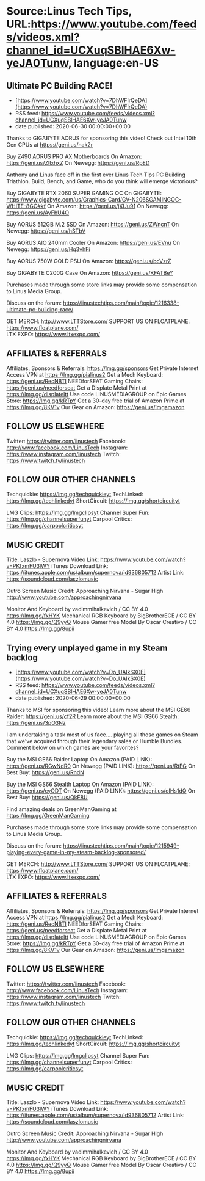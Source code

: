 # Source:Linus Tech Tips, URL:https://www.youtube.com/feeds/videos.xml?channel_id=UCXuqSBlHAE6Xw-yeJA0Tunw, language:en-US

## Ultimate PC Building RACE!
 - [https://www.youtube.com/watch?v=7DhWFIrQeDA](https://www.youtube.com/watch?v=7DhWFIrQeDA)
 - RSS feed: https://www.youtube.com/feeds/videos.xml?channel_id=UCXuqSBlHAE6Xw-yeJA0Tunw
 - date published: 2020-06-30 00:00:00+00:00

Thanks to GIGABYTE AORUS for sponsoring this video! Check out Intel 10th Gen CPUs at https://geni.us/nak2r

Buy Z490 AORUS PRO AX Motherboards
On Amazon: https://geni.us/ZlIxhxZ
On Newegg: https://geni.us/RpED

Anthony and Linus face off in the first ever Linus Tech Tips PC Building Triathlon. Build, Bench, and Game, who do you think will emerge victorious?

Buy GIGABYTE RTX 2060 SUPER GAMING OC
On GIGABYTE: https://www.gigabyte.com/us/Graphics-Card/GV-N206SGAMINGOC-WHITE-8GC#kf
On Amazon: https://geni.us/jXUu91
On Newegg: https://geni.us/AyFbU4O

Buy AORUS 512GB M.2 SSD
On Amazon: https://geni.us/ZWncnT
On Newegg: https://geni.us/hSTbV

Buy AORUS AIO 240mm Cooler
On Amazon: https://geni.us/EVnu
On Newegg: https://geni.us/Hq3vhFi

Buy AORUS 750W GOLD PSU
On Amazon: https://geni.us/bcVzrZ

Buy GIGABYTE C200G Case
On Amazon: https://geni.us/KFATBeY

Purchases made through some store links may provide some compensation to Linus Media Group.

Discuss on the forum: https://linustechtips.com/main/topic/1216338-ultimate-pc-building-race/

GET MERCH: http://www.LTTStore.com/
SUPPORT US ON FLOATPLANE: https://www.floatplane.com/  
LTX EXPO: https://www.ltxexpo.com/   

AFFILIATES & REFERRALS
---------------------------------------------------
Affiliates, Sponsors & Referrals: https://lmg.gg/sponsors
Get Private Internet Access VPN at https://lmg.gg/pialinus2
Get a Mech Keyboard: https://geni.us/RecNBTI
NEEDforSEAT Gaming Chairs: https://geni.us/needforseat
Get a Displate Metal Print at https://lmg.gg/displateltt
Use code LINUSMEDIAGROUP on Epic Games Store: https://lmg.gg/kRTpY
Get a 30-day free trial of Amazon Prime at https://lmg.gg/8KV1v
Our Gear on Amazon: https://geni.us/lmgamazon
 
FOLLOW US ELSEWHERE
---------------------------------------------------  
Twitter: https://twitter.com/linustech
Facebook: http://www.facebook.com/LinusTech
Instagram: https://www.instagram.com/linustech
Twitch: https://www.twitch.tv/linustech

FOLLOW OUR OTHER CHANNELS
---------------------------------------------------  
Techquickie: https://lmg.gg/techquickieyt
TechLinked: https://lmg.gg/techlinkedyt
ShortCircuit: https://lmg.gg/shortcircuityt

LMG Clips: https://lmg.gg/lmgclipsyt
Channel Super Fun: https://lmg.gg/channelsuperfunyt
Carpool Critics: https://lmg.gg/carpoolcriticsyt

MUSIC CREDIT
---------------------------------------------------  
Title: Laszlo - Supernova
Video Link: https://www.youtube.com/watch?v=PKfxmFU3lWY
iTunes Download Link: https://itunes.apple.com/us/album/supernova/id936805712
Artist Link: https://soundcloud.com/laszlomusic

Outro Screen Music Credit: Approaching Nirvana - Sugar High http://www.youtube.com/approachingnirvana

Monitor And Keyboard by vadimmihalkevich / CC BY 4.0 https://lmg.gg/fxHYK 
Mechanical RGB Keyboard by BigBrotherECE / CC BY 4.0 https://lmg.gg/Q9yyQ 
Mouse Gamer free Model By Oscar Creativo / CC BY 4.0 https://lmg.gg/8upii

## Trying every unplayed game in my Steam backlog
 - [https://www.youtube.com/watch?v=Do_UAIkSX0E](https://www.youtube.com/watch?v=Do_UAIkSX0E)
 - RSS feed: https://www.youtube.com/feeds/videos.xml?channel_id=UCXuqSBlHAE6Xw-yeJA0Tunw
 - date published: 2020-06-29 00:00:00+00:00

Thanks to MSI for sponsoring this video! Learn more about the MSI GE66 Raider: https://geni.us/cf2R
Learn more about the MSI GS66 Stealth: https://geni.us/3pO3Nz

I am undertaking a task most of us face.... playing all those games on Steam that we've acquired through their legendary sales or Humble Bundles. Comment below on which games are your favorites? 

Buy the MSI GE66 Raider Laptop
On Amazon (PAID LINK): https://geni.us/RGwNdR0
On Newegg (PAID LINK): https://geni.us/RtFG
On Best Buy: https://geni.us/RndN

Buy the MSI GS66 Stealth Laptop
On Amazon (PAID LINK): https://geni.us/cyODT
On Newegg (PAID LINK): https://geni.us/olHs1dQ
On Best Buy: https://geni.us/QkF8U

Find amazing deals on GreenManGaming at https://lmg.gg/GreenManGaming

Purchases made through some store links may provide some compensation to Linus Media Group.

Discuss on the forum: https://linustechtips.com/main/topic/1215949-playing-every-game-in-my-steam-backlog-sponsored/

GET MERCH: http://www.LTTStore.com/
SUPPORT US ON FLOATPLANE: https://www.floatplane.com/  
LTX EXPO: https://www.ltxexpo.com/   

AFFILIATES & REFERRALS
---------------------------------------------------
Affiliates, Sponsors & Referrals: https://lmg.gg/sponsors
Get Private Internet Access VPN at https://lmg.gg/pialinus2
Get a Mech Keyboard: https://geni.us/RecNBTI
NEEDforSEAT Gaming Chairs: https://geni.us/needforseat
Get a Displate Metal Print at https://lmg.gg/displateltt
Use code LINUSMEDIAGROUP on Epic Games Store: https://lmg.gg/kRTpY
Get a 30-day free trial of Amazon Prime at https://lmg.gg/8KV1v
Our Gear on Amazon: https://geni.us/lmgamazon
 
FOLLOW US ELSEWHERE
---------------------------------------------------  
Twitter: https://twitter.com/linustech
Facebook: http://www.facebook.com/LinusTech
Instagram: https://www.instagram.com/linustech
Twitch: https://www.twitch.tv/linustech

FOLLOW OUR OTHER CHANNELS
---------------------------------------------------  
Techquickie: https://lmg.gg/techquickieyt
TechLinked: https://lmg.gg/techlinkedyt
ShortCircuit: https://lmg.gg/shortcircuityt

LMG Clips: https://lmg.gg/lmgclipsyt
Channel Super Fun: https://lmg.gg/channelsuperfunyt
Carpool Critics: https://lmg.gg/carpoolcriticsyt

MUSIC CREDIT
---------------------------------------------------  
Title: Laszlo - Supernova
Video Link: https://www.youtube.com/watch?v=PKfxmFU3lWY
iTunes Download Link: https://itunes.apple.com/us/album/supernova/id936805712
Artist Link: https://soundcloud.com/laszlomusic

Outro Screen Music Credit: Approaching Nirvana - Sugar High http://www.youtube.com/approachingnirvana

Monitor And Keyboard by vadimmihalkevich / CC BY 4.0 https://lmg.gg/fxHYK 
Mechanical RGB Keyboard by BigBrotherECE / CC BY 4.0 https://lmg.gg/Q9yyQ 
Mouse Gamer free Model By Oscar Creativo / CC BY 4.0 https://lmg.gg/8upii

